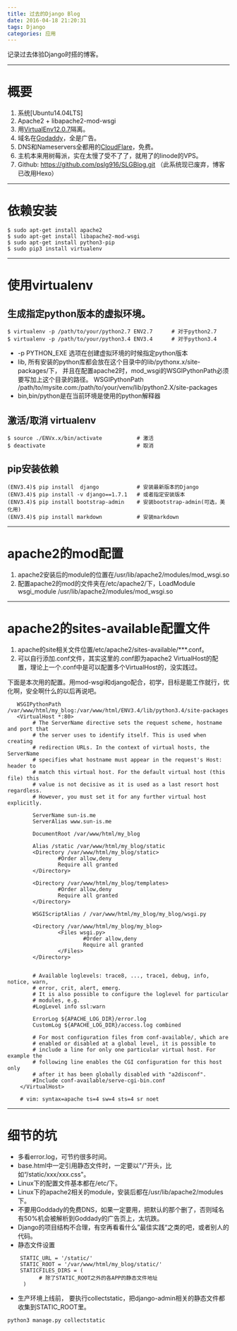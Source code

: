 ```yaml
---
title: 过去的Django Blog
date: 2016-04-18 21:20:31
tags: Django
categories: 应用
---
```


记录过去体验Django时搭的博客。

------

# 概要

1. 系统[Ubuntu14.04LTS]
2. Apache2 + libapache2-mod-wsgi
3. 用[VirtualEnv12.0.7](http://virtualenv.readthedocs.org/en/latest/)隔离。
4. 域名在[Godaddy](https://www.godaddy.com/)，全是广告。
5. DNS和Nameservers全都用的[CloudFlare](https://www.cloudflare.com/)，免费。
6. 主机本来用树莓派，实在太慢了受不了了，就用了的linode的VPS。
7. Github: https://github.com/pslg916/SLGBlog.git （此系统现已废弃，博客已改用Hexo）

------

# 依赖安装

```shell
$ sudo apt-get install apache2
$ sudo apt-get install libapache2-mod-wsgi
$ sudo apt-get install python3-pip
$ sudo pip3 install virtualenv
```

------

# 使用virtualenv

## 生成指定python版本的虚拟环境。
```shell
$ virtualenv -p /path/to/your/python2.7 ENV2.7      # 对于python2.7
$ virtualenv -p /path/to/your/python3.4 ENV3.4      # 对于python3.4
```

*   -p PYTHON_EXE 选项在创建虚拟环境的时候指定python版本
*   lib, 所有安装的python库都会放在这个目录中的lib/pythonx.x/site-packages/下，
    并且在配置apache2时，mod_wsgi的WSGIPythonPath必须要写加上这个目录的路径。
    WSGIPythonPath /path/to/mysite.com:/path/to/your/venv/lib/python2.X/site-packages
*   bin,bin/python是在当前环境是使用的python解释器

## 激活/取消 virtualenv
```shell
$ source ./ENVx.x/bin/activate           # 激活
$ deactivate                             # 取消
```

## pip安装依赖
```shell
(ENV3.4)$ pip install  django            # 安装最新版本的Django
(ENV3.4)$ pip install -v django==1.7.1   # 或者指定安装版本
(ENV3.4)$ pip install bootstrap-admin    # 安装bootstrap-admin(可选，美化用)
(ENV3.4)$ pip install markdown           # 安装markdown
```

------

# apache2的mod配置

1. apache2安装后的module的位置在/usr/lib/apache2/modules/mod_wsgi.so
2. 配置apache2的mod的文件夹在/etc/apache2/下，LoadModule wsgi_module /usr/lib/apache2/modules/mod_wsgi.so

------

# apache2的sites-available配置文件

1. apache的site相关文件位置/etc/apache2/sites-available/***.conf。
2. 可以自行添加.conf文件，其实这里的.conf即为apache2 VirtualHost的配置，理论上一个.conf中是可以配置多个VirtualHost的，没实践过。

下面是本次用的配置。用mod-wsgi和django配合，初学，目标是能工作就行，优化啊，安全啊什么的以后再说吧。
```shell
   WSGIPythonPath /var/www/html/my_blog:/var/www/html/ENV3.4/lib/python3.4/site-packages
   <VirtualHost *:80>
        # The ServerName directive sets the request scheme, hostname and port that
        # the server uses to identify itself. This is used when creating
        # redirection URLs. In the context of virtual hosts, the ServerName
        # specifies what hostname must appear in the request's Host: header to
        # match this virtual host. For the default virtual host (this file) this
        # value is not decisive as it is used as a last resort host regardless.
        # However, you must set it for any further virtual host explicitly.

        ServerName sun-is.me
        ServerAlias www.sun-is.me

        DocumentRoot /var/www/html/my_blog

        Alias /static /var/www/html/my_blog/static
        <Directory /var/www/html/my_blog/static>
                #Order allow,deny
                Require all granted
        </Directory>

        <Directory /var/www/html/my_blog/templates>
                #Order allow,deny
                Require all granted
        </Directory>

        WSGIScriptAlias / /var/www/html/my_blog/my_blog/wsgi.py

        <Directory /var/www/html/my_blog/my_blog>
                <Files wsgi.py>
                        #Order allow,deny
                        Require all granted
                </Files>
        </Directory>


        # Available loglevels: trace8, ..., trace1, debug, info, notice, warn,
        # error, crit, alert, emerg.
        # It is also possible to configure the loglevel for particular
        # modules, e.g.
        #LogLevel info ssl:warn

        ErrorLog ${APACHE_LOG_DIR}/error.log
        CustomLog ${APACHE_LOG_DIR}/access.log combined

        # For most configuration files from conf-available/, which are
        # enabled or disabled at a global level, it is possible to
        # include a line for only one particular virtual host. For example the
        # following line enables the CGI configuration for this host only
        # after it has been globally disabled with "a2disconf".
        #Include conf-available/serve-cgi-bin.conf
    </VirtualHost>

    # vim: syntax=apache ts=4 sw=4 sts=4 sr noet
```

------

# 细节的坑

- 多看error.log，可节约很多时间。
- base.html中一定引用静态文件时，一定要以"/"开头，比如“/static/xxx/xxx.css"。
- Linux下的配置文件基本都在/etc/下。
- Linux下的apache2相关的module，安装后都在/usr/lib/apache2/modules下。
- 不要用Goddady的免费DNS，如果一定要用，把默认的那个删了，否则域名有50%机会被解析到Goddady的广告页上，太坑跌。
- Django的项目结构不合理，有空再看看什么”最佳实践“之类的吧，或者别人的代码。
- 静态文件设置
```
    STATIC_URL = '/static/'
    STATIC_ROOT = '/var/www/html/my_blog/static/'
    STATICFILES_DIRS = (
          # 除了STATIC_ROOT之外的各APP的静态文件地址
     )
```
- 生产环境上线前， 要执行collectstatic，把django-admin相关的静态文件都收集到STATIC_ROOT里。
```
python3 manage.py collectstatic
```
